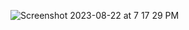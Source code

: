 ![Screenshot 2023-08-22 at 7 17 29 PM](https://github.com/Hari-krishna-tech/RA2011003020322/assets/53630264/1b05fe2e-8e08-4a43-a999-f451e8bd8000)



